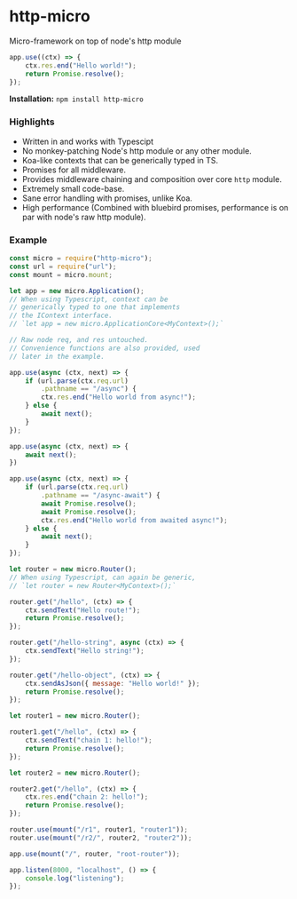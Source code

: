 # http-micro

Micro-framework on top of node's http module

```js
app.use((ctx) => {
    ctx.res.end("Hello world!");
    return Promise.resolve();
});
```

**Installation:** `npm install http-micro`

### Highlights

- Written in and works with Typescipt
- No monkey-patching Node's http module or any other module.
- Koa-like contexts that can be generically typed in TS.
- Promises for all middleware.
- Provides middleware chaining and composition over core `http` module.
- Extremely small code-base.
- Sane error handling with promises, unlike Koa.
- High performance (Combined with bluebird promises, 
  performance is on par with node's raw http module).

### Example

```js
const micro = require("http-micro");
const url = require("url");
const mount = micro.mount;

let app = new micro.Application();
// When using Typescript, context can be 
// generically typed to one that implements
// the IContext interface.
// `let app = new micro.ApplicationCore<MyContext>();`

// Raw node req, and res untouched.
// Convenience functions are also provided, used
// later in the example.

app.use(async (ctx, next) => {
    if (url.parse(ctx.req.url)
        .pathname == "/async") {
        ctx.res.end("Hello world from async!");
    } else {
        await next();
    }
});

app.use(async (ctx, next) => {
    await next();
})

app.use(async (ctx, next) => {
    if (url.parse(ctx.req.url)
        .pathname == "/async-await") {
        await Promise.resolve();
        await Promise.resolve();
        ctx.res.end("Hello world from awaited async!");
    } else {
        await next();
    }
});

let router = new micro.Router();
// When using Typescript, can again be generic,
// `let router = new Router<MyContext>();`

router.get("/hello", (ctx) => {
    ctx.sendText("Hello route!");
    return Promise.resolve();
});

router.get("/hello-string", async (ctx) => {
    ctx.sendText("Hello string!");
});

router.get("/hello-object", (ctx) => {
    ctx.sendAsJson({ message: "Hello world!" });
    return Promise.resolve();
});

let router1 = new micro.Router();

router1.get("/hello", (ctx) => {
    ctx.sendText("chain 1: hello!");
    return Promise.resolve();
});

let router2 = new micro.Router();

router2.get("/hello", (ctx) => {
    ctx.res.end("chain 2: hello!");
    return Promise.resolve();
});

router.use(mount("/r1", router1, "router1"));
router.use(mount("/r2/", router2, "router2"));

app.use(mount("/", router, "root-router"));

app.listen(8000, "localhost", () => {
    console.log("listening");
});
```

